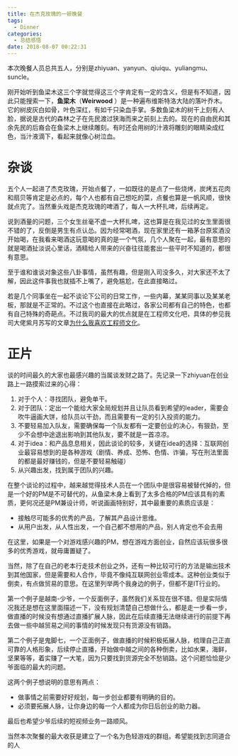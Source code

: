 ```yaml
---
title: 在杰克玫瑰的一顿晚餐
tags:
  - Dinner
categories:
  - 总结感悟
date: 2018-08-07 00:22:31
---
```



本次晚餐人员总共五人，分别是zhiyuan、yanyun、qiuiqu、yuliangmu、suncle。

刚开始听到鱼梁木这三个字就觉得这三个字肯定有一定的含义，但是有不知道，因此只能搜索一下，**鱼梁木**（**Weirwood** ）是一种遍布维斯特洛大陆的落叶乔木。它的树皮灰白如骨，叶色深红，有如千只染血手掌。多数鱼梁木的树干上刻有人脸，据说是古代的森林之子在先民渡过狭海而来之前刻上去的。现在的自由民和其余先民的后裔会在鱼梁木上继续雕刻。有时还会用树的汁液将雕刻的眼睛染成红色，当汁液滴下，看起来就像心树泣血。

<!--more-->

# 杂谈

五个人一起进了杰克玫瑰，开始点餐了，一如既往的是点了一些烧烤，炭烤五花肉和扇贝等肯定是必点的，每个人也都有自己想吃的菜，点餐也算是一帆风顺，很快就点完了。当然重头戏是杰克玫瑰的啤酒了，每人一大杯扎啤，后续再定。

说到酒量的问题，三个女生丝毫不虚一大杯扎啤，这也算是在我见过的女生里面很不错的了，反倒是男生有点认怂。因为经常喝酒，现在家里还有一箱茅台原浆酒没开始喝，在我看来喝酒这玩意喝的真的是一个气氛，几个人聚在一起，最有意思的就是喝酒扯淡说心里话，酒精给人带来的兴奋往往能套出一些平时不知道的，都很有意思。

至于谁和谁谈对象这些八卦事情，虽然有趣，但是刚入司没多久，对大家还不太了解，因此这件事我也就插不上嘴了，避免尴尬，在此直接略过。

若是几个同事坐在一起不谈论下公司的日常工作，一些内幕，某某同事以及某某老板，那就是不正常的。不过这个也直接在此略过，各家公司都有自己的特色，也都有自己特殊的奇葩点。不过我司的最大的优点就是在工程师文化吧，具体的参见我司大佬紫月苏写的文章[为什么我喜欢工程师文化](https://zhuanlan.zhihu.com/p/40660103)。

# 正片

谈的时间最久的大家也最感兴趣的当属谈发财之路了。先记录一下zhiyuan在创业路上一路摸索过来的心得：

1. 对于个人：寻找团队，避免单干。
2. 对于团队：定出一个能给大家全局规划并且让队员看到希望的leader，需要会吹牛逼画大饼，给队员以干劲，而且需要有一定的引入投资的能力。
3. 不要轻易加入队友，需要确保每一个队友都有一定要创业的决心，有狠劲，至少不会想中途退出影响到其他队友，要不就是一首凉凉。
4. 对于idea：和产品息息相关，因此谈论的较多，关键在idea的选择：互联网创业最容易想到的是各种游戏（剧情、养成、恐怖、色情、诈骗，写在刑法里面的都是最好赚钱的，但是不要轻易触碰）
5. 从兴趣出发，找到属于团队的兴趣。

在整个谈论的过程中，越来越觉得技术人员在一个团队中是很容易被替代掉的，但是一个好的PM是不可替代的，从鱼梁木身上看到了太多合格的PM应该具有的素质，更何况还是PM兼设计师，听说画画特别好，其中最重要的素质应该是：

- 接触尽可能多的优秀的产品，了解其产品设计思维。
- 从用户出发，从人性出发，一个自己都不想用的产品，别人肯定也不会去用

在这里，如果是一个对游戏感兴趣的PM，想在游戏方面创业，自然应该玩很多很多的优秀游戏，就毋庸置疑了。

当然，除了在自己的老本行走技术创业之外，还有一种比较可行的方法是输出技术到其他国家，但是需要和人合作，毕竟不像纯互联网创业零成本。这种创业类似于倒卖，有点做贸易的意思。在这里列举两个我身边的例子，但都不是IT行业的。

第一个例子是越南-少爷，一个反面例子，虽然我们关系现在很不错。但是实际情况我还是想在这里面描述一下，没有规划清楚自己想做什么，都是走一步看一步，做直播的时候没有想通过直播扩展人脉，因此在后续直播无法继续进行的前提下再去做一些中越贸易之间的事情的时候发现只有货源没有销路。

第二个例子是鬼脚七，一个正面例子，做直播的时候积极拓展人脉，梳理自己正直可靠的人格形象，后续停止直播，开始做中越之间的各种倒卖，比如水果，海鲜，坚果等等，着实赚了一大笔，因为只要找到货源完全不愁销路。这个问题恰恰是少爷面临的最大的问题。

这两个例子想说明的意思有两点：

- 做事情之前需要好好规划，每一步创业都要有明确的目的。
- 必须要拓展人脉，让你身边的每一个人都成为你日后创业的助力器。

最后也希望少爷后续的短视频业务一路顺风。

当然本次聚餐的最大收获是建立了一个名为色轻游戏的群组。希望能找到志同道合的人